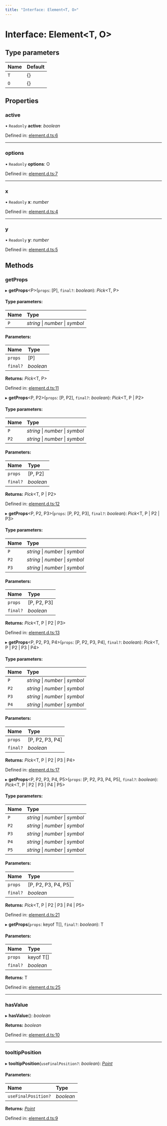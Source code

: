 ```yaml
---
title: "Interface: Element<T, O>"
---
```


# Interface: Element<T, O\>

## Type parameters

Name | Default |
:------ | :------ |
`T` | {} |
`O` | {} |

## Properties

### active

• `Readonly` **active**: *boolean*

Defined in: [element.d.ts:6](https://github.com/chartjs/Chart.js/blob/b319f2cf/types/element.d.ts#L6)

___

### options

• `Readonly` **options**: O

Defined in: [element.d.ts:7](https://github.com/chartjs/Chart.js/blob/b319f2cf/types/element.d.ts#L7)

___

### x

• `Readonly` **x**: *number*

Defined in: [element.d.ts:4](https://github.com/chartjs/Chart.js/blob/b319f2cf/types/element.d.ts#L4)

___

### y

• `Readonly` **y**: *number*

Defined in: [element.d.ts:5](https://github.com/chartjs/Chart.js/blob/b319f2cf/types/element.d.ts#L5)

## Methods

### getProps

▸ **getProps**<P\>(`props`: [P], `final?`: *boolean*): *Pick*<T, P\>

#### Type parameters:

Name | Type |
:------ | :------ |
`P` | *string* \| *number* \| *symbol* |

#### Parameters:

Name | Type |
:------ | :------ |
`props` | [P] |
`final?` | *boolean* |

**Returns:** *Pick*<T, P\>

Defined in: [element.d.ts:11](https://github.com/chartjs/Chart.js/blob/b319f2cf/types/element.d.ts#L11)

▸ **getProps**<P, P2\>(`props`: [P, P2], `final?`: *boolean*): *Pick*<T, P \| P2\>

#### Type parameters:

Name | Type |
:------ | :------ |
`P` | *string* \| *number* \| *symbol* |
`P2` | *string* \| *number* \| *symbol* |

#### Parameters:

Name | Type |
:------ | :------ |
`props` | [P, P2] |
`final?` | *boolean* |

**Returns:** *Pick*<T, P \| P2\>

Defined in: [element.d.ts:12](https://github.com/chartjs/Chart.js/blob/b319f2cf/types/element.d.ts#L12)

▸ **getProps**<P, P2, P3\>(`props`: [P, P2, P3], `final?`: *boolean*): *Pick*<T, P \| P2 \| P3\>

#### Type parameters:

Name | Type |
:------ | :------ |
`P` | *string* \| *number* \| *symbol* |
`P2` | *string* \| *number* \| *symbol* |
`P3` | *string* \| *number* \| *symbol* |

#### Parameters:

Name | Type |
:------ | :------ |
`props` | [P, P2, P3] |
`final?` | *boolean* |

**Returns:** *Pick*<T, P \| P2 \| P3\>

Defined in: [element.d.ts:13](https://github.com/chartjs/Chart.js/blob/b319f2cf/types/element.d.ts#L13)

▸ **getProps**<P, P2, P3, P4\>(`props`: [P, P2, P3, P4], `final?`: *boolean*): *Pick*<T, P \| P2 \| P3 \| P4\>

#### Type parameters:

Name | Type |
:------ | :------ |
`P` | *string* \| *number* \| *symbol* |
`P2` | *string* \| *number* \| *symbol* |
`P3` | *string* \| *number* \| *symbol* |
`P4` | *string* \| *number* \| *symbol* |

#### Parameters:

Name | Type |
:------ | :------ |
`props` | [P, P2, P3, P4] |
`final?` | *boolean* |

**Returns:** *Pick*<T, P \| P2 \| P3 \| P4\>

Defined in: [element.d.ts:17](https://github.com/chartjs/Chart.js/blob/b319f2cf/types/element.d.ts#L17)

▸ **getProps**<P, P2, P3, P4, P5\>(`props`: [P, P2, P3, P4, P5], `final?`: *boolean*): *Pick*<T, P \| P2 \| P3 \| P4 \| P5\>

#### Type parameters:

Name | Type |
:------ | :------ |
`P` | *string* \| *number* \| *symbol* |
`P2` | *string* \| *number* \| *symbol* |
`P3` | *string* \| *number* \| *symbol* |
`P4` | *string* \| *number* \| *symbol* |
`P5` | *string* \| *number* \| *symbol* |

#### Parameters:

Name | Type |
:------ | :------ |
`props` | [P, P2, P3, P4, P5] |
`final?` | *boolean* |

**Returns:** *Pick*<T, P \| P2 \| P3 \| P4 \| P5\>

Defined in: [element.d.ts:21](https://github.com/chartjs/Chart.js/blob/b319f2cf/types/element.d.ts#L21)

▸ **getProps**(`props`: keyof T[], `final?`: *boolean*): T

#### Parameters:

Name | Type |
:------ | :------ |
`props` | keyof T[] |
`final?` | *boolean* |

**Returns:** T

Defined in: [element.d.ts:25](https://github.com/chartjs/Chart.js/blob/b319f2cf/types/element.d.ts#L25)

___

### hasValue

▸ **hasValue**(): *boolean*

**Returns:** *boolean*

Defined in: [element.d.ts:10](https://github.com/chartjs/Chart.js/blob/b319f2cf/types/element.d.ts#L10)

___

### tooltipPosition

▸ **tooltipPosition**(`useFinalPosition?`: *boolean*): [*Point*](point.md)

#### Parameters:

Name | Type |
:------ | :------ |
`useFinalPosition?` | *boolean* |

**Returns:** [*Point*](point.md)

Defined in: [element.d.ts:9](https://github.com/chartjs/Chart.js/blob/b319f2cf/types/element.d.ts#L9)
